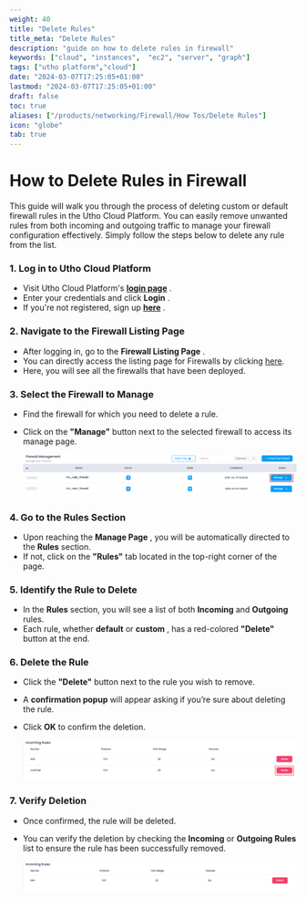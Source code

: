 ```yaml
---
weight: 40
title: "Delete Rules"
title_meta: "Delete Rules"
description: "guide on how to delete rules in firewall"
keywords: ["cloud", "instances",  "ec2", "server", "graph"]
tags: ["utho platform","cloud"]
date: "2024-03-07T17:25:05+01:00"
lastmod: "2024-03-07T17:25:05+01:00"
draft: false
toc: true
aliases: ["/products/networking/Firewall/How Tos/Delete Rules"]
icon: "globe"
tab: true
---
```




# **How to Delete Rules in Firewall**

This guide will walk you through the process of deleting custom or default firewall rules in the Utho Cloud Platform. You can easily remove unwanted rules from both incoming and outgoing traffic to manage your firewall configuration effectively. Simply follow the steps below to delete any rule from the list.

### **1. Log in to Utho Cloud Platform**

* Visit Utho Cloud Platform's **[login page](https://console.utho.com/login)** .
* Enter your credentials and click  **Login** .
* If you're not registered, sign up  **[here](https://console.utho.com/signup)** .

### **2. Navigate to the Firewall Listing Page**

* After logging in, go to the  **Firewall Listing Page** .
* You can directly access the listing page for Firewalls by clicking [here](https://console.utho.com/firewall "Firewalls Listing Page").
* Here, you will see all the firewalls that have been deployed.

### **3. Select the Firewall to Manage**

* Find the firewall for which you need to delete a rule.
* Click on the **"Manage"** button next to the selected firewall to access its manage page.

  ![1744020986509](image/index/1744020986509.png)

### **4. Go to the Rules Section**

* Upon reaching the  **Manage Page** , you will be automatically directed to the **Rules** section.
* If not, click on the **"Rules"** tab located in the top-right corner of the page.

### **5. Identify the Rule to Delete**

* In the **Rules** section, you will see a list of both **Incoming** and **Outgoing** rules.
* Each rule, whether **default** or  **custom** , has a red-colored **"Delete"** button at the end.

### **6. Delete the Rule**

* Click the **"Delete"** button next to the rule you wish to remove.
* A **confirmation popup** will appear asking if you’re sure about deleting the rule.
* Click **OK** to confirm the deletion.

  ![1744021027918](image/index/1744021027918.png)

### **7. Verify Deletion**

* Once confirmed, the rule will be deleted.
* You can verify the deletion by checking the **Incoming** or **Outgoing Rules** list to ensure the rule has been successfully removed.

  ![1744021049399](image/index/1744021049399.png)
